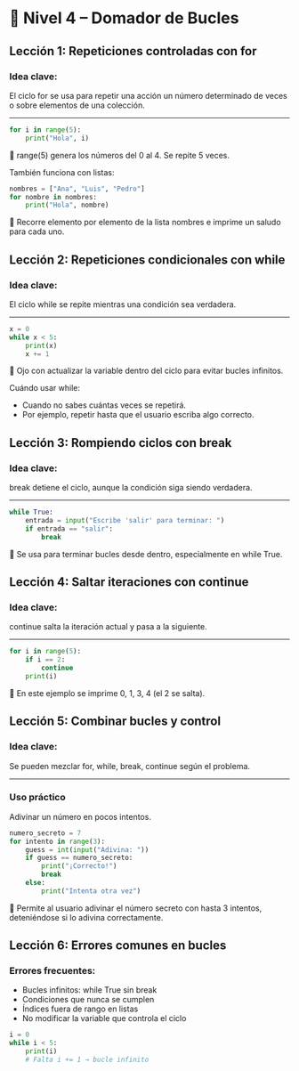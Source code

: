 # 🔁 Nivel 4 – Domador de Bucles

## Lección 1: Repeticiones controladas con for

### Idea clave:
El ciclo for se usa para repetir una acción un número determinado de veces o sobre elementos de una colección.

---

```python
for i in range(5):
    print("Hola", i)
```
📌 range(5) genera los números del 0 al 4. Se repite 5 veces.

También funciona con listas:

```python
nombres = ["Ana", "Luis", "Pedro"]
for nombre in nombres:
    print("Hola", nombre)
```
📌 Recorre elemento por elemento de la lista nombres e imprime un saludo para cada uno.

## Lección 2: Repeticiones condicionales con while

### Idea clave:
El ciclo while se repite mientras una condición sea verdadera.

---

```python
x = 0
while x < 5:
    print(x)
    x += 1
```
📌 Ojo con actualizar la variable dentro del ciclo para evitar bucles infinitos.

Cuándo usar while:
- Cuando no sabes cuántas veces se repetirá.
- Por ejemplo, repetir hasta que el usuario escriba algo correcto.

## Lección 3: Rompiendo ciclos con break

### Idea clave:
break detiene el ciclo, aunque la condición siga siendo verdadera.

---

```python
while True:
    entrada = input("Escribe 'salir' para terminar: ")
    if entrada == "salir":
        break
```
📌 Se usa para terminar bucles desde dentro, especialmente en while True.

## Lección 4: Saltar iteraciones con continue

### Idea clave:
continue salta la iteración actual y pasa a la siguiente.

---

```python
for i in range(5):
    if i == 2:
        continue
    print(i)
```
📌 En este ejemplo se imprime 0, 1, 3, 4 (el 2 se salta).

## Lección 5: Combinar bucles y control

### Idea clave:
Se pueden mezclar for, while, break, continue según el problema.

---

### Uso práctico
Adivinar un número en pocos intentos.

```python
numero_secreto = 7
for intento in range(3):
    guess = int(input("Adivina: "))
    if guess == numero_secreto:
        print("¡Correcto!")
        break
    else:
        print("Intenta otra vez")
```
📌 Permite al usuario adivinar el número secreto con hasta 3 intentos, deteniéndose si lo adivina correctamente.

## Lección 6: Errores comunes en bucles

### Errores frecuentes:
- Bucles infinitos: while True sin break
- Condiciones que nunca se cumplen
- Índices fuera de rango en listas
- No modificar la variable que controla el ciclo

```python
i = 0
while i < 5:
    print(i)
    # Falta i += 1 → bucle infinito
```
